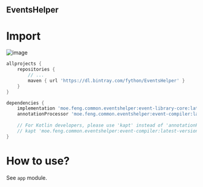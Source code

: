 EventsHelper
----

# Import

![image](https://api.bintray.com/packages/fython/EventsHelper/events-library-core/images/download.svg)

```groovy
allprojects {
    repositories {
        // ...
        maven { url 'https://dl.bintray.com/fython/EventsHelper' }
    }
}

dependencies {
    implementation 'moe.feng.common.eventshelper:event-library-core:latest-version'
    annotationProcessor 'moe.feng.common.eventshelper:event-compiler:latest-version'
    
    // For Kotlin developers, please use 'kapt' instead of 'annotationProcessor'
    // kapt 'moe.feng.common.eventshelper:event-compiler:latest-version'
}
```

# How to use?

See `app` module.